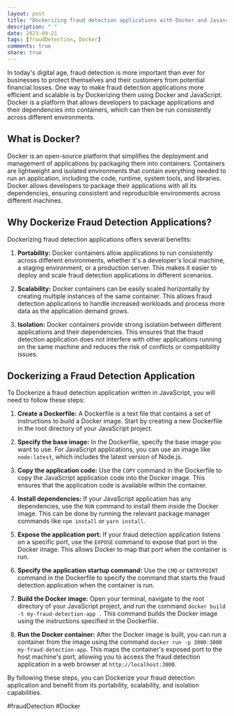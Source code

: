 ```yaml
---
layout: post
title: "Dockerizing fraud detection applications with Docker and Javascript"
description: " "
date: 2023-09-21
tags: [fraudDetection, Docker]
comments: true
share: true
---
```


In today's digital age, fraud detection is more important than ever for businesses to protect themselves and their customers from potential financial losses. One way to make fraud detection applications more efficient and scalable is by Dockerizing them using Docker and JavaScript. Docker is a platform that allows developers to package applications and their dependencies into containers, which can then be run consistently across different environments.

## What is Docker?

Docker is an open-source platform that simplifies the deployment and management of applications by packaging them into containers. Containers are lightweight and isolated environments that contain everything needed to run an application, including the code, runtime, system tools, and libraries. Docker allows developers to package their applications with all its dependencies, ensuring consistent and reproducible environments across different machines.

## Why Dockerize Fraud Detection Applications?

Dockerizing fraud detection applications offers several benefits:

1. **Portability:** Docker containers allow applications to run consistently across different environments, whether it's a developer's local machine, a staging environment, or a production server. This makes it easier to deploy and scale fraud detection applications in different scenarios.

2. **Scalability:** Docker containers can be easily scaled horizontally by creating multiple instances of the same container. This allows fraud detection applications to handle increased workloads and process more data as the application demand grows.

3. **Isolation:** Docker containers provide strong isolation between different applications and their dependencies. This ensures that the fraud detection application does not interfere with other applications running on the same machine and reduces the risk of conflicts or compatibility issues.

## Dockerizing a Fraud Detection Application

To Dockerize a fraud detection application written in JavaScript, you will need to follow these steps:

1. **Create a Dockerfile:** A Dockerfile is a text file that contains a set of instructions to build a Docker image. Start by creating a new Dockerfile in the root directory of your JavaScript project.

2. **Specify the base image:** In the Dockerfile, specify the base image you want to use. For JavaScript applications, you can use an image like `node:latest`, which includes the latest version of Node.js.

3. **Copy the application code:** Use the `COPY` command in the Dockerfile to copy the JavaScript application code into the Docker image. This ensures that the application code is available within the container.

4. **Install dependencies:** If your JavaScript application has any dependencies, use the `RUN` command to install them inside the Docker image. This can be done by running the relevant package manager commands like `npm install` or `yarn install`.

5. **Expose the application port:** If your fraud detection application listens on a specific port, use the `EXPOSE` command to expose that port in the Docker image. This allows Docker to map that port when the container is run.

6. **Specify the application startup command:** Use the `CMD` or `ENTRYPOINT` command in the Dockerfile to specify the command that starts the fraud detection application when the container is run. 

7. **Build the Docker image:** Open your terminal, navigate to the root directory of your JavaScript project, and run the command `docker build -t my-fraud-detection-app .` This command builds the Docker image using the instructions specified in the Dockerfile.

8. **Run the Docker container:** After the Docker image is built, you can run a container from the image using the command `docker run -p 3000:3000 my-fraud-detection-app`. This maps the container's exposed port to the host machine's port, allowing you to access the fraud detection application in a web browser at `http://localhost:3000`.

By following these steps, you can Dockerize your fraud detection application and benefit from its portability, scalability, and isolation capabilities.

#fraudDetection #Docker